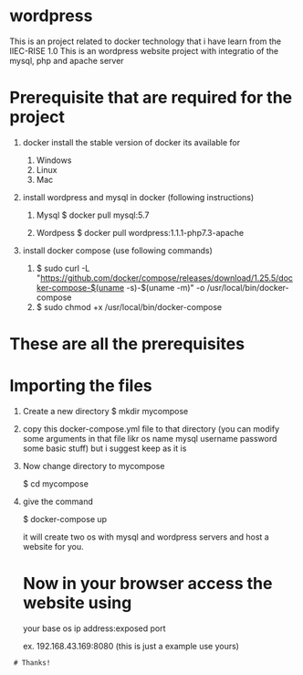 # wordpress
This is an project related to docker technology that i have learn from the IIEC-RISE 1.0
This is an wordpress website project with integratio of the mysql, php and apache server

# Prerequisite that are required for the project

1) docker
    install the stable version of docker 
      its available for
      1) Windows
      2) Linux
      3) Mac
2) install wordpress and mysql in docker (following instructions)
   1) Mysql
      $ docker pull mysql:5.7
      
   2) Wordpess
      $ docker pull wordpress:1.1.1-php7.3-apache
      
3) install docker compose (use following commands)
    1) $ sudo curl -L "https://github.com/docker/compose/releases/download/1.25.5/docker-compose-$(uname -s)-$(uname -m)" -o /usr/local/bin/docker-compose
    2) $ sudo chmod +x /usr/local/bin/docker-compose
   
# These are all the prerequisites

# Importing the files 

   1) Create a new directory
        $ mkdir mycompose
        
   2) copy this docker-compose.yml file to that directory
      (you can modify some arguments in that file likr os name mysql username password some basic stuff)
      but i suggest keep as it is 
      
   3) Now change directory to mycompose
   
      $ cd mycompose
   
   4) give the command 
   
      $ docker-compose up
      
      it will create two os with mysql and wordpress servers and host a website for you.
      
      # Now in your browser access the website using
         your base os ip address:exposed port
         
         ex. 192.168.43.169:8080    (this is just a example use yours)
      
     # Thanks!
      
 
